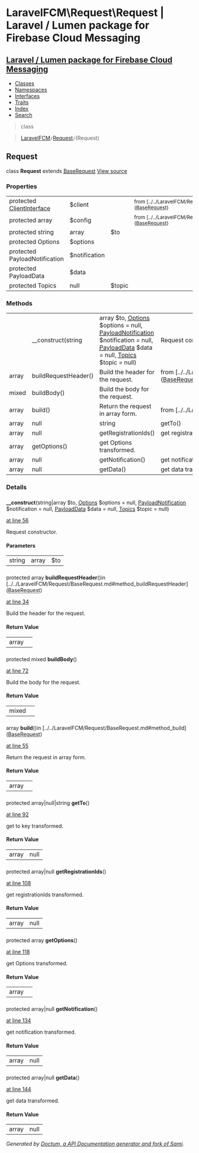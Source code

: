 # LaravelFCM\Request\Request | Laravel / Lumen package for Firebase Cloud Messaging    

## [Laravel / Lumen package for Firebase Cloud Messaging](../../index.md)

- [Classes](../../classes.md)
- [Namespaces](../../namespaces.md)
- [Interfaces](../../interfaces.md)
- [Traits](../../traits.md)
- [Index](../../doc-index.md)
- [Search](../../search.md)

>class

>    [LaravelFCM](../../LaravelFCM.md)` / `[Request](../../LaravelFCM/Request.md)` / `(Request)
## Request

class **Request**        extends [<abbr title="LaravelFCM\Request\BaseRequest">BaseRequest</abbr>](../../LaravelFCM/Request/BaseRequest.md) [View source](https://github.com/code-lts/Laravel-FCM/blob/main/src/Request/Request.php)






### Properties

|   |   |   |   |
|---|---|---|---|
|<a name="property_client"></a>protected <abbr title="GuzzleHttp\ClientInterface">ClientInterface</abbr>|$client||<small>from&nbsp;[../../LaravelFCM/Request/BaseRequest.md#property_client](<abbr title="LaravelFCM\Request\BaseRequest">BaseRequest</abbr>)</small>|
|<a name="property_config"></a>protected array|$config||<small>from&nbsp;[../../LaravelFCM/Request/BaseRequest.md#property_config](<abbr title="LaravelFCM\Request\BaseRequest">BaseRequest</abbr>)</small>|
|<a name="property_to"></a>protected string|array|$to|||
|<a name="property_options"></a>protected Options|$options|||
|<a name="property_notification"></a>protected PayloadNotification|$notification|||
|<a name="property_data"></a>protected PayloadData|$data|||
|<a name="property_topic"></a>protected Topics|null|$topic|||
### Methods

|   |   |   |   |
|---|---|---|---|
||<a name="#method___construct"></a>__construct(string|array $to, [<abbr title="LaravelFCM\Message\Options">Options</abbr>](../../LaravelFCM/Message/Options.md) $options = null, [<abbr title="LaravelFCM\Message\PayloadNotification">PayloadNotification</abbr>](../../LaravelFCM/Message/PayloadNotification.md) $notification = null, [<abbr title="LaravelFCM\Message\PayloadData">PayloadData</abbr>](../../LaravelFCM/Message/PayloadData.md) $data = null, [<abbr title="LaravelFCM\Message\Topics">Topics</abbr>](../../LaravelFCM/Message/Topics.md) $topic = null)|Request constructor.||
|array|<a name="#method_buildRequestHeader"></a>buildRequestHeader()|Build the header for the request.|from&nbsp;[../../LaravelFCM/Request/BaseRequest.md#method_buildRequestHeader](<abbr title="LaravelFCM\Request\BaseRequest">BaseRequest</abbr>)|
|mixed|<a name="#method_buildBody"></a>buildBody()|Build the body for the request.||
|array|<a name="#method_build"></a>build()|Return the request in array form.|from&nbsp;[../../LaravelFCM/Request/BaseRequest.md#method_build](<abbr title="LaravelFCM\Request\BaseRequest">BaseRequest</abbr>)|
|array|null|string|<a name="#method_getTo"></a>getTo()|get to key transformed.||
|array|null|<a name="#method_getRegistrationIds"></a>getRegistrationIds()|get registrationIds transformed.||
|array|<a name="#method_getOptions"></a>getOptions()|get Options transformed.||
|array|null|<a name="#method_getNotification"></a>getNotification()|get notification transformed.||
|array|null|<a name="#method_getData"></a>getData()|get data transformed.||


### Details
<a name id="method___construct"></a>

### 
  **__construct**(string|array $to, [<abbr title="LaravelFCM\Message\Options">Options</abbr>](../../LaravelFCM/Message/Options.md) $options = null, [<abbr title="LaravelFCM\Message\PayloadNotification">PayloadNotification</abbr>](../../LaravelFCM/Message/PayloadNotification.md) $notification = null, [<abbr title="LaravelFCM\Message\PayloadData">PayloadData</abbr>](../../LaravelFCM/Message/PayloadData.md) $data = null, [<abbr title="LaravelFCM\Message\Topics">Topics</abbr>](../../LaravelFCM/Message/Topics.md) $topic = null)

[at line 56](https://github.com/code-lts/Laravel-FCM/blob/main/src/Request/Request.php#L56)

Request constructor.        

#### Parameters

|   |   |   |
|---|---|---|
|string|array|$to||[<abbr title="LaravelFCM\Message\Options">Options</abbr>](../../LaravelFCM/Message/Options.md)|$options||[<abbr title="LaravelFCM\Message\PayloadNotification">PayloadNotification</abbr>](../../LaravelFCM/Message/PayloadNotification.md)|$notification||[<abbr title="LaravelFCM\Message\PayloadData">PayloadData</abbr>](../../LaravelFCM/Message/PayloadData.md)|$data||[<abbr title="LaravelFCM\Message\Topics">Topics</abbr>](../../LaravelFCM/Message/Topics.md)|$topic|
<a name id="method_buildRequestHeader"></a>

### 
protected array **buildRequestHeader**()in [../../LaravelFCM/Request/BaseRequest.md#method_buildRequestHeader](<abbr title="LaravelFCM\Request\BaseRequest">BaseRequest</abbr>)

[at line 34](https://github.com/code-lts/Laravel-FCM/blob/main/src/Request/BaseRequest.php#L34)

Build the header for the request.        

#### Return Value

|   |   |
|---|---|
|array|

<a name id="method_buildBody"></a>

### 
protected mixed **buildBody**()

[at line 72](https://github.com/code-lts/Laravel-FCM/blob/main/src/Request/Request.php#L72)

Build the body for the request.        

#### Return Value

|   |   |
|---|---|
|mixed|

<a name id="method_build"></a>

### 
 array **build**()in [../../LaravelFCM/Request/BaseRequest.md#method_build](<abbr title="LaravelFCM\Request\BaseRequest">BaseRequest</abbr>)

[at line 55](https://github.com/code-lts/Laravel-FCM/blob/main/src/Request/BaseRequest.php#L55)

Return the request in array form.        

#### Return Value

|   |   |
|---|---|
|array|

<a name id="method_getTo"></a>

### 
protected array|null|string **getTo**()

[at line 92](https://github.com/code-lts/Laravel-FCM/blob/main/src/Request/Request.php#L92)

get to key transformed.        

#### Return Value

|   |   |
|---|---|
|array|null|string|

<a name id="method_getRegistrationIds"></a>

### 
protected array|null **getRegistrationIds**()

[at line 108](https://github.com/code-lts/Laravel-FCM/blob/main/src/Request/Request.php#L108)

get registrationIds transformed.        

#### Return Value

|   |   |
|---|---|
|array|null|

<a name id="method_getOptions"></a>

### 
protected array **getOptions**()

[at line 118](https://github.com/code-lts/Laravel-FCM/blob/main/src/Request/Request.php#L118)

get Options transformed.        

#### Return Value

|   |   |
|---|---|
|array|

<a name id="method_getNotification"></a>

### 
protected array|null **getNotification**()

[at line 134](https://github.com/code-lts/Laravel-FCM/blob/main/src/Request/Request.php#L134)

get notification transformed.        

#### Return Value

|   |   |
|---|---|
|array|null|

<a name id="method_getData"></a>

### 
protected array|null **getData**()

[at line 144](https://github.com/code-lts/Laravel-FCM/blob/main/src/Request/Request.php#L144)

get data transformed.        

#### Return Value

|   |   |
|---|---|
|array|null|

_Generated by [Doctum, a API Documentation generator and fork of Sami](https://github.com/code-lts/doctum)._